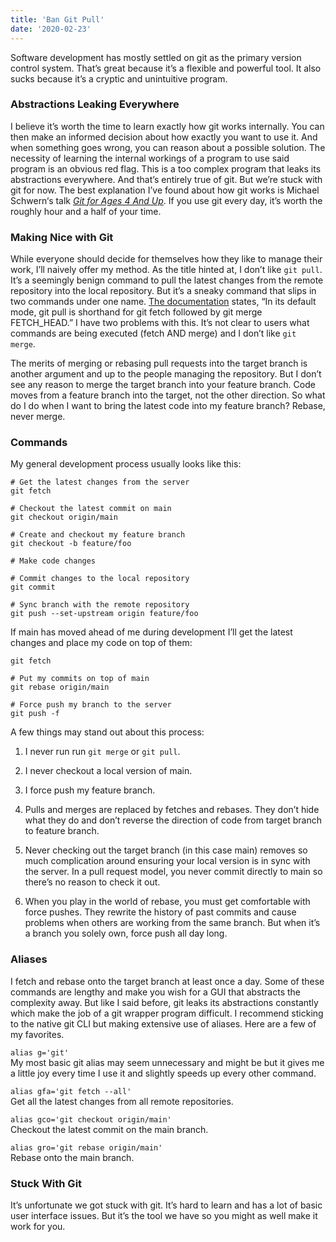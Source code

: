 ```yaml
---
title: 'Ban Git Pull'
date: '2020-02-23'
---
```

Software development has mostly settled on git as the primary version control system. That’s great because it’s a flexible and powerful tool. It also sucks because it’s a cryptic and unintuitive program.

### Abstractions Leaking Everywhere
I believe it’s worth the time to learn exactly how git works internally. You can then make an informed decision about how exactly you want to use it. And when something goes wrong, you can reason about a possible solution. The necessity of learning the internal workings of a program to use said program is an obvious red flag. This is a too complex program that leaks its abstractions everywhere. And that’s entirely true of git. But we’re stuck with git for now. The best explanation I’ve found about how git works is Michael Schwern‘s talk *[Git for Ages 4 And Up](https://www.youtube.com/watch?v=1ffBJ4sVUb4)*. If you use git every day, it’s worth the roughly hour and a half of your time.

### Making Nice with Git
While everyone should decide for themselves how they like to manage their work, I’ll naively offer my method. As the title hinted at, I don’t like `git pull`. It’s a seemingly benign command to pull the latest changes from the remote repository into the local repository. But it’s a sneaky command that slips in two commands under one name. [The documentation](https://git-scm.com/docs/git-pull) states, “In its default mode, git pull is shorthand for git fetch followed by git merge FETCH_HEAD.” I have two problems with this. It’s not clear to users what commands are being executed (fetch AND merge) and I don’t like `git merge`.

The merits of merging or rebasing pull requests into the target branch is another argument and up to the people managing the repository. But I don’t see any reason to merge the target branch into your feature branch. Code moves from a feature branch into the target, not the other direction. So what do I do when I want to bring the latest code into my feature branch? Rebase, never merge.

### Commands
My general development process usually looks like this:

    # Get the latest changes from the server
    git fetch

    # Checkout the latest commit on main
    git checkout origin/main

    # Create and checkout my feature branch
    git checkout -b feature/foo

    # Make code changes

    # Commit changes to the local repository
    git commit

    # Sync branch with the remote repository
    git push --set-upstream origin feature/foo

If main has moved ahead of me during development I’ll get the latest changes and place my code on top of them:

    git fetch

    # Put my commits on top of main
    git rebase origin/main

    # Force push my branch to the server
    git push -f

A few things may stand out about this process:

1. I never run run `git merge` or `git pull`.
2. I never checkout a local version of main.
3. I force push my feature branch.


1. Pulls and merges are replaced by fetches and rebases. They don’t hide what they do and don’t reverse the direction of code from target branch to feature branch.
2. Never checking out the target branch (in this case main) removes so much complication around ensuring your local version is in sync with the server. In a pull request model, you never commit directly to main so there’s no reason to check it out.
3. When you play in the world of rebase, you must get comfortable with force pushes. They rewrite the history of past commits and cause problems when others are working from the same branch. But when it’s a branch you solely own, force push all day long.

### Aliases
I fetch and rebase onto the target branch at least once a day. Some of these commands are lengthy and make you wish for a GUI that abstracts the complexity away. But like I said before, git leaks its abstractions constantly which make the job of a git wrapper program difficult. I recommend sticking to the native git CLI but making extensive use of aliases. Here are a few of my favorites.

`alias g='git'`  
My most basic git alias may seem unnecessary and might be but it gives me a little joy every time I use it and slightly speeds up every other command.

`alias gfa='git fetch --all'`  
Get all the latest changes from all remote repositories.

`alias gco='git checkout origin/main'`  
Checkout the latest commit on the main branch.

`alias gro='git rebase origin/main'`  
Rebase onto the main branch.

### Stuck With Git
It’s unfortunate we got stuck with git. It’s hard to learn and has a lot of basic user interface issues. But it’s the tool we have so you might as well make it work for you.
